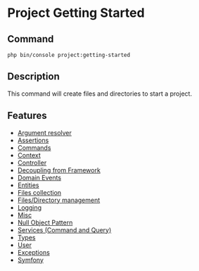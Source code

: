 # Project Getting Started

## Command

```console
php bin/console project:getting-started
```

## Description

This command will create files and directories to start a project.

## Features

- [Argument resolver](project-getting-started/argument-resolver.md)
- [Assertions](project-getting-started/assertions.md)
- [Commands](project-getting-started/commands.md)
- [Context](project-getting-started/context.md)
- [Controller](project-getting-started/controller.md)
- [Decoupling from Framework](project-getting-started/decoupling-from-framework.md)
- [Domain Events](project-getting-started/domain-events.md)
- [Entities](project-getting-started/entities.md)
- [Files collection](project-getting-started/files-collection.md)
- [Files/Directory management](project-getting-started/files-directory-management.md)
- [Logging](project-getting-started/logging.md)
- [Misc](project-getting-started/misc.md)
- [Null Object Pattern](project-getting-started/null-object-pattern.md)
- [Services (Command and Query)](project-getting-started/services.md)
- [Types](project-getting-started/types.md)
- [User](project-getting-started/user.md)
- [Exceptions](project-getting-started/exceptions.md)
- [Symfony](project-getting-started/symfony.md)

